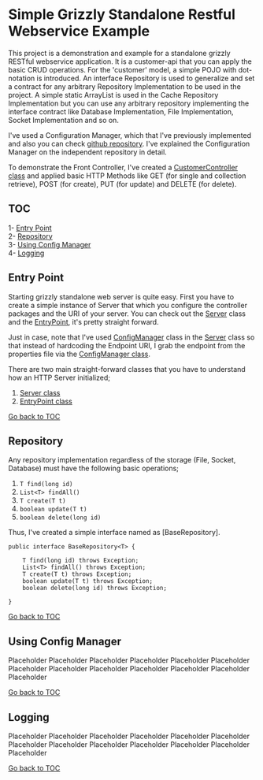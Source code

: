 Simple Grizzly Standalone Restful Webservice Example
====================================================
This project is a demonstration and example for a standalone grizzly RESTful webservice application.
It is a customer-api that you can apply the basic CRUD operations. For the 'customer' model, 
a simple POJO with dot-notation is introduced. An interface Repository is used to generalize
and set a contract for any arbitrary Repository Implementation to be used in the project.
A simple static ArrayList is used in the Cache Repository Implementation but you can use
any arbitrary repository implementing the interface contract like Database Implementation,
File Implementation, Socket Implementation and so on.

I've used a Configuration Manager, which that I've previously implemented and also you can check
[github repository](https://github.com/bzdgn/singleton-configuration-manager-example/blob/master/README.md). I've explained the Configuration Manager on the independent repository
in detail.

To demonstrate the Front Controller, I've created a [CustomerController class](https://github.com/bzdgn/simple-grizzly-standalone-restful-webservice-example/blob/master/src/main/java/com/levent/webservice/controller/impl/CustomerController.java) and applied basic
HTTP Methods like GET (for single and collection retrieve), POST (for create), PUT (for update) 
and DELETE (for delete).

TOC
---
1- [Entry Point](#entry-point) <br/>
2- [Repository](#repository) <br/>
3- [Using Config Manager](#using-config-manager) <br/>
4- [Logging](#logging) <br/>

Entry Point
-----------
Starting grizzly standalone web server is quite easy. First you have to create a simple instance of
Server that which you configure the controller packages and the URI of your server. You can check
out the [Server](https://github.com/bzdgn/simple-grizzly-standalone-restful-webservice-example/blob/master/src/main/java/com/levent/webservice/main/Server.java) class and the [EntryPoint](https://github.com/bzdgn/simple-grizzly-standalone-restful-webservice-example/blob/master/src/main/java/com/levent/webservice/main/EntryPoint.java), it's pretty straight forward.

Just in case, note that I've used [ConfigManager](https://github.com/bzdgn/simple-grizzly-standalone-restful-webservice-example/blob/master/src/main/java/com/levent/webservice/configuration/ConfigManager.java) class in the [Server](https://github.com/bzdgn/simple-grizzly-standalone-restful-webservice-example/blob/master/src/main/java/com/levent/webservice/main/Server.java) class so that instead of hardcoding
the Endpoint URI, I grab the endpoint from the properties file via the [ConfigManager class](https://github.com/bzdgn/simple-grizzly-standalone-restful-webservice-example/blob/master/src/main/java/com/levent/webservice/configuration/ConfigManager.java).

There are two main straight-forward classes that you have to understand how an HTTP Server initialized;

1. [Server class](https://github.com/bzdgn/simple-grizzly-standalone-restful-webservice-example/blob/master/src/main/java/com/levent/webservice/main/Server.java)
2. [EntryPoint class](https://github.com/bzdgn/simple-grizzly-standalone-restful-webservice-example/blob/master/src/main/java/com/levent/webservice/main/EntryPoint.java)

[Go back to TOC](#toc)

Repository
----------
Any repository implementation regardless of the storage (File, Socket, Database) must have the following basic operations;

1. ```T find(long id)```
2. ```List<T> findAll()```
3. ```T create(T t)```
4. ```boolean update(T t)```
5. ```boolean delete(long id)```

Thus, I've created a simple interface named as [BaseRepository].

```
public interface BaseRepository<T> {
	
	T find(long id) throws Exception;
	List<T> findAll() throws Exception;
	T create(T t) throws Exception;
	boolean update(T t) throws Exception;
	boolean delete(long id) throws Exception;
	
}
```


[Go back to TOC](#toc)

Using Config Manager
--------------------
Placeholder
Placeholder
Placeholder
Placeholder
Placeholder
Placeholder
Placeholder
Placeholder
Placeholder
Placeholder
Placeholder
Placeholder
Placeholder

[Go back to TOC](#toc)

Logging
-------
Placeholder
Placeholder
Placeholder
Placeholder
Placeholder
Placeholder
Placeholder
Placeholder
Placeholder
Placeholder
Placeholder
Placeholder
Placeholder

[Go back to TOC](#toc)